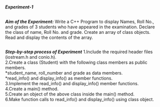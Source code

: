 #
**_Experiment-1_**
##
**_Aim of the Experiment:_**
Write a C++ Program to display Names, Roll No., and grades of 3 students who have appeared
in the examination. Declare the class of name, Roll No. and grade. Create an array of class
objects. Read and display the contents of the array.

##
**_Step-by-step process of Experiment_**
1.Include the required header files (iostream.h and conio.h).<br/>
2.Create a class (Student) with the following class members as public members.<br/>
*student_name, roll_number and grade as data members.<br/>
*read_info() and display_info() as member functions.<br/>
3.Implement the read_info() and display_info() member functions.<br/>
4.Create a main() method.<br/>
5.Create an object of the above class inside the main() method.<br/>
6.Make function calls to read_info() and display_info() using class object.<br/>
